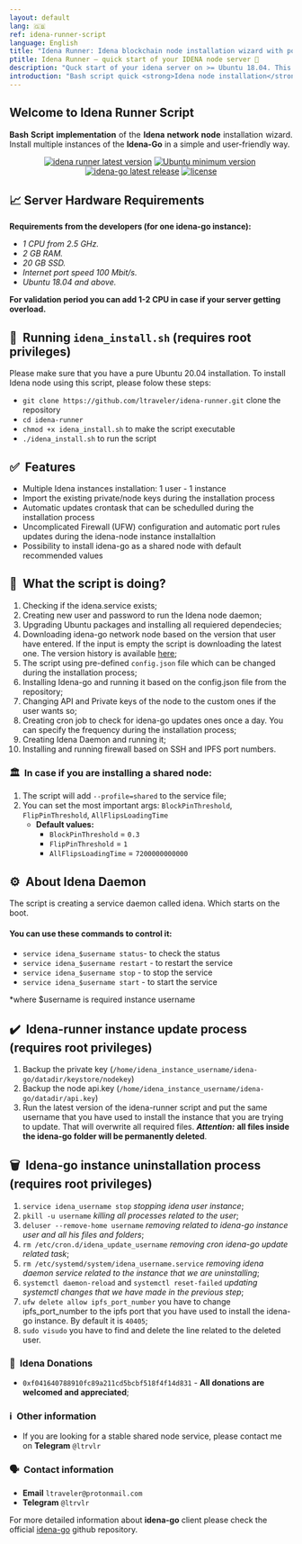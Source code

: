 ```yaml
---
layout: default
lang: 🇬🇧
ref: idena-runner-script
language: English
title: "Idena Runner: Idena blockchain node installation wizard with possibility to setup the shared one."
ptitle: Idena Runner — quick start of your IDENA node server 🏃
description: "Quck start of your idena server on >= Ubuntu 18.04. This installation wizard helps you: install multimple nodes on one server, automatic updates of all installed IDENA instances, api key and private keys import, UFW auto configuration and setup all required ports in it"
introduction: "Bash script quick <strong>Idena node installation</strong> (idena-go) <strong>with auto updates</strong> for <strong>Ubuntu 18.04</strong> and above. This wizard helps you to install <strong>multiple instances</strong> and <strong>specify</strong> the most <strong>important shared node args</strong>."
---
```


## Welcome to Idena Runner Script

<p align="justify"><b>Bash Script implementation</b> of the <b>Idena network node</b> installation wizard. Install multiple instances of the <b>Idena-Go</b> in a simple and user-friendly way.</p>

<p align="center"><a href="https://github.com/ltraveler/idena-runner/releases/latest" target="_blank"><img src="https://img.shields.io/badge/version-v0.2.5-blue?style=for-the-badge&logo=none" alt="idena runner latest version" /></a>&nbsp;<a href="https://wiki.ubuntu.com/FocalFossa/ReleaseNotes" target="_blank"><img src="https://img.shields.io/badge/Ubuntu-20.04(LTS)+-00ADD8?style=for-the-badge&logo=none" alt="Ubuntu minimum version" /></a>&nbsp;<a href="https://github.com/ltraveler/idena-runner/blob/main/CHANGELOG.md" target="_blank"><img src="https://img.shields.io/badge/Build-Stable-success?style=for-the-badge&logo=none" alt="idena-go latest release" /></a>&nbsp;<a href="https://www.gnu.org/licenses/quick-guide-gplv3.html" target="_blank"><img src="https://img.shields.io/badge/license-GPL3.0-red?style=for-the-badge&logo=none" alt="license" /></a></p>

## 📈 Server Hardware Requirements

**Requirements from the developers (for one idena-go instance):**
* _1 CPU from 2.5 GHz._
* _2 GB RAM._
* _20 GB SSD._
* _Internet port speed 100 Mbit/s._
* _Ubuntu 18.04 and above._

**For validation period you can add 1-2 CPU in case if your server getting overload.**

## 🚀&nbsp; Running `idena_install.sh` (requires root privileges)

Please make sure that you have a pure Ubuntu 20.04 installation.
To install Idena node using this script, please folow these steps:
* `git clone https://github.com/ltraveler/idena-runner.git` clone the repository
* `cd idena-runner`
* `chmod +x idena_install.sh` to make the script executable
* `./idena_install.sh` to run the script

## ✅&nbsp; Features

* Multiple Idena instances installation: 1 user - 1 instance
* Import the existing private/node keys during the installation process
* Automatic updates crontask that can be schedulled during the installation process
* Uncomplicated Firewall (UFW) configuration and automatic port rules updates during the idena-node instance installaltion
* Possibility to install idena-go as a shared node with default recommended values

## 🙋&nbsp; What the script is doing?

1. Checking if the idena.service exists;
2. Creating new user and password to run the Idena node daemon;
3. Upgrading Ubuntu packages and installing all requiered dependecies;
4. Downloading idena-go network node based on the version that user have entered. If the input is empty the script is downloading the latest one. The version history is available [here](https://github.com/idena-network/idena-go/releases);
5. The script using pre-defined `config.json` file which can be changed during the installation process;
6. Installing Idena-go and running it based on the config.json file from the repository;
7. Changing API and Private keys of the node to the custom ones if the user wants so;
8. Creating cron job to check for idena-go updates ones once a day. You can specify the frequency during the installation process;
9. Creating Idena Daemon and running it;
10. Installing and running firewall based on SSH and IPFS port numbers.

### 🏛️&nbsp;  In case if you are installing a shared node:
1. The script will add `--profile=shared` to the service file;
2. You can set the most important args: `BlockPinThreshold`, `FlipPinThreshold`, `AllFlipsLoadingTime`
   - **Default values:** 
     - `BlockPinThreshold` = `0.3`
     - `FlipPinThreshold` = `1`
     - `AllFlipsLoadingTime` = `7200000000000`

##  ⚙️&nbsp;  About Idena Daemon
The script is creating a service daemon called idena. Which starts on the boot.
#### You can use these commands to control it:
* `service idena_$username status`- to check the status 
* `service idena_$username restart` - to restart the service
* `service idena_$username stop` - to stop the service
* `service idena_$username start` - to start the service

*where $username is required instance username

## ✔️&nbsp; Idena-runner instance update process (requires root privileges)

1. Backup the private key (`/home/idena_instance_username/idena-go/datadir/keystore/nodekey`)
2. Backup the node api.key (`/home/idena_instance_username/idena-go/datadir/api.key`)
3. Run the latest version of the idena-runner script and put the same username that you have used to install the instance that you are trying to update.
That will overwrite all required files.
***Attention:*** **all files inside the idena-go folder will be permanently deleted**.

## 🗑️&nbsp; Idena-go instance uninstallation process (requires root privileges)

1. `service idena_username stop` _stopping idena user instance_;
2. `pkill -u username` _killing all processes related to the user_;
3. `deluser --remove-home username` _removing related to idena-go instance user and all his files and folders_;
4. `rm /etc/cron.d/idena_update_username` _removing cron idena-go update related task_;
5. `rm /etc/systemd/system/idena_username.service` _removing idena daemon service related to the instance that we are uninstalling_;
6. `systemctl daemon-reload` and `systemctl reset-failed` _updating systemctl changes that we have made in the previous step_;
7. `ufw delete allow ipfs_port_number` you have to change ipfs_port_number to the ipfs port that you have used to install the idena-go instance. By default it is `40405`;
8. `sudo visudo` you have to find and delete the line related to the deleted user.

### 🤝&nbsp; Idena Donations

* `0xf041640788910fc89a211cd5bcbf518f4f14d831` - **All donations are welcomed and appreciated**;

### ℹ️&nbsp; Other information
* If you are looking for a stable shared node service, please contact me on **Telegram**  `@ltrvlr`

### 🗣️&nbsp; Contact information
* **Email** `ltraveler@protonmail.com`
* **Telegram** `@ltrvlr`

For more detailed information about **idena-go** client please check the official [idena-go](https://github.com/idena-network/idena-go) github repository.
